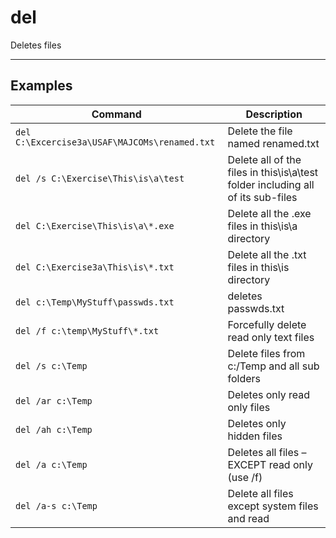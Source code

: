 # del

Deletes files

---

## Examples

| **Command** | **Description** |
|-------------|-----------------|
| `del C:\Excercise3a\USAF\MAJCOMs\renamed.txt` | Delete the file named renamed.txt |
| `del /s C:\Exercise\This\is\a\test` | Delete all of the files in this\is\a\test folder including all of its sub-files |
| `del C:\Exercise\This\is\a\*.exe` | Delete all the .exe  files in this\is\a directory |
| `del C:\Exercise3a\This\is\*.txt` | Delete all the .txt  files in this\is directory |
| `del c:\Temp\MyStuff\passwds.txt` | deletes passwds.txt |
| `del /f c:\temp\MyStuff\*.txt ` | Forcefully delete read only text files |
| `del /s c:\Temp 	` | Delete files from c:/Temp and all sub folders |
| `del /ar c:\Temp ` | Deletes only read only files |
| `del /ah c:\Temp ` | Deletes only hidden files |
| `del /a c:\Temp 	` | Deletes all files – EXCEPT read only (use /f) |
| `del /a-s c:\Temp` | Delete all files except system files and read |
